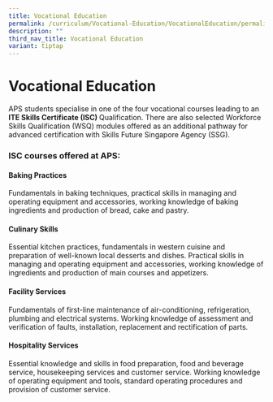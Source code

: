 ```yaml
---
title: Vocational Education
permalink: /curriculum/Vocational-Education/VocationalEducation/permalink/
description: ""
third_nav_title: Vocational Education
variant: tiptap
---
```

<h1>Vocational Education</h1>
<p>APS students specialise in one of the four vocational courses leading
to an <strong>ITE Skills Certificate (ISC) </strong>Qualification. There
are also selected Workforce Skills Qualification (WSQ) modules offered
as an additional pathway for advanced certification with Skills Future
Singapore Agency (SSG).</p>
<h3><strong>ISC courses</strong> offered at APS:</h3>
<h4><strong>Baking Practices</strong></h4>
<p>Fundamentals in baking techniques, practical skills in managing and operating
equipment and accessories, working knowledge of baking ingredients and
production of bread, cake and pastry.</p>
<h4><strong>Culinary Skills</strong></h4>
<p>Essential kitchen practices, fundamentals in western cuisine and preparation
of well-known local desserts and dishes. Practical skills in managing and
operating equipment and accessories, working knowledge of ingredients and
production of main courses and appetizers.</p>
<h4><strong>Facility Services</strong></h4>
<p>Fundamentals of first-line maintenance of air-conditioning, refrigeration,
plumbing and electrical systems. Working knowledge of assessment and verification
of faults, installation, replacement and rectification of parts.</p>
<h4><strong>Hospitality Services</strong></h4>
<p>Essential knowledge and skills in food preparation, food and beverage
service, housekeeping services and customer service. Working knowledge
of operating equipment and tools, standard operating procedures and provision
of customer service.</p>
<p></p>
